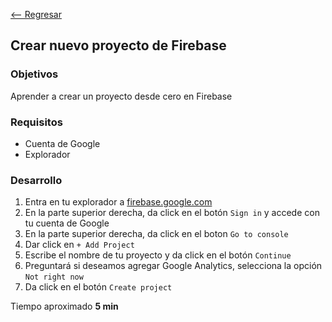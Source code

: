 [<-- Regresar](../)

## Crear nuevo proyecto de Firebase

### Objetivos 

Aprender a crear un proyecto desde cero en Firebase

### Requisitos 

- Cuenta de Google
- Explorador

### Desarrollo

1. Entra en tu explorador a [firebase.google.com](https://firebase.google.com)
2. En la parte superior derecha, da click en el botón `Sign in` y accede con tu cuenta de Google
3. En la parte superior derecha, da click en el boton `Go to console`
4. Dar click en `+ Add Project`
5. Escribe el nombre de tu proyecto y da click en el botón `Continue`
6. Preguntará si deseamos agregar Google Analytics, selecciona la opción `Not right now`
7. Da click en el botón `Create project`


Tiempo aproximado **5 min**